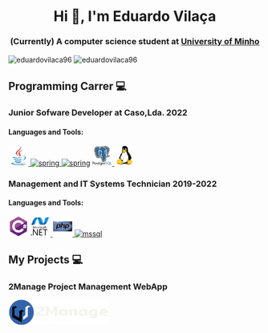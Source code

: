<h1 align="center">Hi 👋, I'm Eduardo Vilaça</h1>
<h3 align="center">(Currently) A computer science student at <a href="https://www.uminho.pt/PT" target="_blank">University of Minho</a></h3>

<p><img align="center" src="https://github-readme-stats.vercel.app/api/top-langs?username=eduardovilaca96&show_icons=true&locale=en&layout=compact" alt="eduardovilaca96" />

<img align="center" src="https://github-readme-streak-stats.herokuapp.com/?user=eduardovilaca96&" alt="eduardovilaca96" />
</p>
<h2>Programming Carrer 💻</h2>
<h3 align="left"></h3>


<h3 align="left">Junior Sofware Developer at Caso,Lda. 2022</h3>
<h4 align="left">Languages and Tools:</h4>
<p align="left">
  <a href="https://www.java.com" target="_blank" rel="noreferrer"> <img src="https://raw.githubusercontent.com/devicons/devicon/master/icons/java/java-original.svg" alt="java" width="40" height="40"/> </a>
 <a href="https://spring.io/" target="_blank" rel="noreferrer"> <img src="https://www.vectorlogo.zone/logos/springio/springio-icon.svg" alt="spring" width="40" height="40"/> 
<a href="https://tomcat.apache.org/" target="_blank" rel="noreferrer"> <img src="https://tomcat.apache.org/res/images/tomcat.png" alt="spring" width="40" height="40"/></a>
<a href="https://www.postgresql.org" target="_blank" rel="noreferrer"> <img src="https://raw.githubusercontent.com/devicons/devicon/master/icons/postgresql/postgresql-original-wordmark.svg" alt="postgresql" width="40" height="40"/> </a> 
<a href="https://www.linux.org/" target="_blank" rel="noreferrer"> <img src="https://raw.githubusercontent.com/devicons/devicon/master/icons/linux/linux-original.svg" alt="linux" width="40" height="40"/> </a>
 </p>
 
 <h3 align="left">Management and IT Systems Technician 2019-2022</h3>
 <h4 align="left">Languages and Tools:</h4>
 <p align="left">
 <a href="https://www.w3schools.com/cs/" target="_blank" rel="noreferrer"> <img src="https://raw.githubusercontent.com/devicons/devicon/master/icons/csharp/csharp-original.svg" alt="csharp" width="40" height="40"/></a>
 <a href="https://dotnet.microsoft.com/" target="_blank" rel="noreferrer"> <img src="https://raw.githubusercontent.com/devicons/devicon/master/icons/dot-net/dot-net-original-wordmark.svg" alt="dotnet" width="40" height="40"/> </a>
 <a href="https://www.php.net" target="_blank" rel="noreferrer"> <img src="https://raw.githubusercontent.com/devicons/devicon/master/icons/php/php-original.svg" alt="php" width="40" height="40"/> </a>
  <a href="https://www.microsoft.com/en-us/sql-server" target="_blank" rel="noreferrer"> <img src="https://www.svgrepo.com/show/303229/microsoft-sql-server-logo.svg" alt="mssql" width="40" height="40"/> </a>
 
</p>
 

<h2>My Projects 💻</h2>
<h3>2Manage Project Management WebApp</h3>
<a href="https://github.com/eduardovilaca96/2Manage" target="_blank" rel="noreferrer"><img src="https://github.com/eduardovilaca96/2Manage/blob/master/Projeto%20Spring/demo/src/main/webapp/imagens/2M.png" alt="2Manage" style="width:200px"></img> </a>




